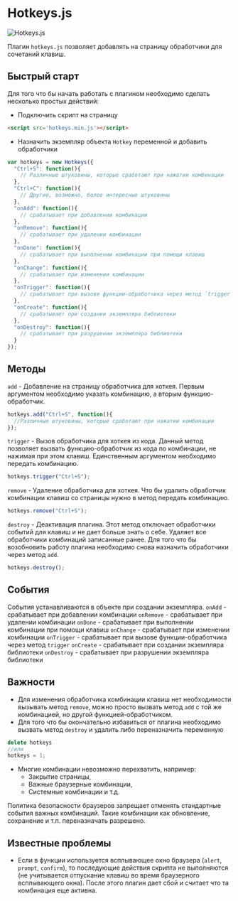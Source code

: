 # Hotkeys.js
![Hotkeys.js](http://evgenin.ru/github/images/hotkeys.png)

Плагин `hotkeys.js` позволяет добавлять на страницу обработчики для сочетаний клавиш.

## Быстрый старт
Для того что бы начать работать с плагином необходимо сделать несколько простых действий:
- Подключить скрипт на страницу
```html
<script src='hotkeys.min.js'></script>
```
- Назначить экземпляр объекта `Hotkey` переменной и добавить обработчики
```javascript
var hotkeys = new Hotkeys({
  "Ctrl+S": function(){
    // Различные штуковины, которые сработают при нажатии комбинации
  },
  "Ctrl+C": function(){
    // Другие, возможно, более интересные штуковины
  },
  "onAdd": function(){
    // срабатывает при добавлении комбинации
  },
  "onRemove": function(){
    // срабатывает при удалении комбинации
  },
  "onDone": function(){
    // срабатывает при выполнении комбинации при помощи клавиш  
  },
  "onChange": function(){
    // срабатывает при изменении комбинации   
  },
  "onTrigger": function(){
    // срабатывает при вызове функции-обработчика через метод `trigger`
  },
  "onCreate": function(){
    // срабатывает при создании экземпляра библиотеки
  },
  "onDestroy": function(){
    // срабатывает при разрушении экземпляра библиотеки
  }
});
```

## Методы 
`add` - Добавление на страницу обработчика для хоткея. Первым аргументом необходимо указать комбинацию, а вторым функцию-обработчик.
```javascript
hotkeys.add("Ctrl+S", function(){
  //Различные штуковины, которые сработают при нажатии комбинации
});
```

`trigger` - Вызов обработчика для хоткея из кода.
Данный метод позволяет вызвать функцию-обработчик из кода по комбинации, не нажимая при этом клавиш. Единственным аргументом необходимо передать комбинацию.
```javascript
hotkeys.trigger("Ctrl+S");
```
`remove` - Удаление обработчика для хоткея.
Что бы удалить обработчик комбинации клавиш со страницы нужно в метод передать комбинацию.
```javascript
hotkeys.remove("Ctrl+S");
```
`destroy` - Деактивация плагина.
Этот метод отключает обработчики событий для клавиш и не дает больше знать о себе. Удаляет все обработчики комбинаций записанные ранее.
Для того что бы возобновить работу плагина необходимо снова назначить обработчики через метод `add`.
```javascript
hotkeys.destroy();
```

## События
События устанавливаются в объекте при создании экземпляра.
  `onAdd` - срабатывает при добавлении комбинации
  `onRemove` - срабатывает при удалении комбинации
  `onDone` - срабатывает при выполнении комбинации при помощи клавиш
  `onChange` - срабатывает при изменении комбинации
  `onTrigger` - срабатывает при вызове функции-обработчика через метод `trigger`
  `onCreate` - срабатывает при создании экземпляра библиотеки
  `onDestroy` - срабатывает при разрушении экземпляра библиотеки

## Важности
- Для изменения обработчика комбинации клавиш нет необходимости вызывать метод `remove`, можно просто вызвать метод `add` с той же комбинацией, но другой функцией-обработчиком.
- Для того что бы окончательно избавиться от плагина необходимо вызвать метод `destroy` и удалить либо переназначить переменную
```javascript
delete hotkeys
//или
hotkeys = 1;
```
- Многие комбинации невозможно перехватить, например:
  - Закрытие страницы,
  - Важные браузерные комбинации,
  - Системные комбинации и т.д.
  
Политика безопасности браузеров запрещает отменять стандартные события важных комбинаций. Такие комбинации как обновление, сохранение и т.п. переназначать разрешено.

## Известные проблемы
- Если в функции используется всплывающее окно браузера (`alert`, `prompt`, `confirm`), то последующие действия скрипта не выполняются (не учитывается отпускание клавиш во время браузерного всплывающего окна). После этого плагин дает сбой и считает что та комбинация еще активна. 
